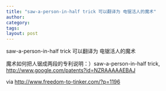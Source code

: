 ```yaml
---
title: "saw-a-person-in-half trick 可以翻译为 电锯活人的魔术"
author:
category: 
tags: 
layout: post
---
```

saw-a-person-in-half trick 可以翻译为 电锯活人的魔术

魔术如何把人锯成两段的专利说明：）saw-a-person-in-half trick,  <a href="http://www.google.com/patents?id=NZRAAAAAEBAJ">http://www.google.com/patents?id=NZRAAAAAEBAJ</a>

via <a href="http://www.freedom-to-tinker.com/?p=1196">http://www.freedom-to-tinker.com/?p=1196</a>

